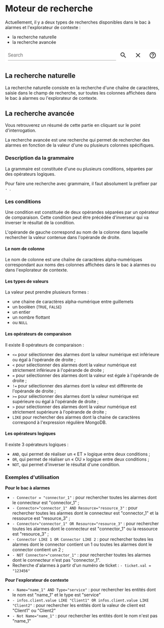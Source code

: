 # Moteur de recherche

Actuellement, il y a deux types de recherches disponibles dans le bac à alarmes et l'explorateur de contexte :

*  la recherche naturelle
*  la recherche avancée

![Champ de recherche](./img/champ-recherche.png "Champ de recherche")  

## La recherche naturelle

La recherche naturelle consiste en la recherche d'une chaîne de caractères, saisie dans le champ de recherche, sur toutes les colonnes affichées dans le bac à alarmes ou l'explorateur de contexte.

## La recherche avancée

Vous retrouverez un résumé de cette partie en cliquant sur le point d'interrogation.

La recherche avancée est une recherche qui permet de rechercher des alarmes en fonction de la valeur d'une ou plusieurs colonnes spécifiques.

### Description da la grammaire

La grammaire est constituée d'une ou plusieurs conditions, séparées par des opérateurs logiques.

Pour faire une recherche avec grammaire, il faut absolument la préfixer par `- `.

### Les conditions

Une condition est constituée de deux opérandes séparées par un opérateur de comparaison. Cette condition peut être précédée d'inverseur qui va inverser le résultat de la condition.

L'opérande de gauche correspond au nom de la colonne dans laquelle rechercher la valeur contenue dans l'opérande de droite.

#### Le nom de colonne

Le nom de colonne est une chaîne de caractères alpha-numériques correspondant aux noms des colonnes affichées dans le bac à alarmes ou dans l'explorateur de contexte.

#### Les types de valeurs

La valeur peut prendre plusieurs formes :

*  une chaine de caractères alpha-numérique entre guillemets
*  un booléen (`TRUE`, `FALSE`)
*  un entier
*  un nombre flottant
*  ou `NULL`

#### Les opérateurs de comparaison

Il existe 8 opérateurs de comparaison :

*  `<=` pour sélectionner des alarmes dont la valeur numérique est inférieure ou égal à l'opérande de droite ;
* `<` pour sélectionner des alarmes dont la valeur numérique est strictement inférieure à l'opérande de droite ;
* `=` pour sélectionner des alarmes dont la valeur est égale à l'opérande de droite ;
* `!=` pour sélectionner des alarmes dont la valeur est différente de l'opérande de droite ;
* `>=` pour sélectionner des alarmes dont la valeur numérique est supérieure ou égal à l'opérande de droite ;
* `>` pour sélectionner des alarmes dont la valeur numérique est strictement supérieure à l'opérande de droite ;
* `LIKE` pour rechercher des alarmes dont la chaine de caractères correspond à l'expression régulière MongoDB.

#### Les opérateurs logiques

Il existe 3 opérateurs logiques :

*  `AND`, qui permet de réaliser un « ET » logique entre deux conditions ;
*  `OR`, qui permet de réaliser un « OU » logique entre deux conditions ;
*  `NOT`, qui permet d'inverser le résultat d'une condition.

### Exemples d'utilisation

**Pour le bac à alarmes**

* `- Connector = "connector_1"` : pour rechercher toutes les alarmes dont le connecteur est "connector_1" ;
* `- Connector="connector_1" AND Resource="resource_3"` : pour rechercher toutes les alarmes dont le connecteur est "connector_1" et la ressource est "resource_3" ;
* `- Connector="connector_1" OR Resource="resource_3"` : pour rechercher toutes les alarmes dont le connecteur est "connector_1" ou la ressource est "resource_3" ;
* `- Connector LIKE 1 OR Connector LIKE 2` : pour rechercher toutes les alarmes dont le connector contient un 1 ou toutes les alarmes dont le connector contient un 2 ;
* `- NOT Connector="connector_1"` : pour rechercher toutes les alarmes dont le connecteur n'est pas "connector_1".
*  Recherche d'alarmes à partir d'un numéro de ticket : `- ticket.val = "123456"`

**Pour l'explorateur de contexte**

* `- Name="name_1" AND Type="service"` : pour rechercher les entités dont le nom est "name_1" et le type est "service"
* `- infos.client.value LIKE "Client1" OR infos.client.value LIKE "Client2"` : pour rechercher les entités dont la valeur de client est "Client1" ou "Client2"
* `- Not Name="name_1"` : pour rechercher les entités dont le nom n'est pas "name_1"
